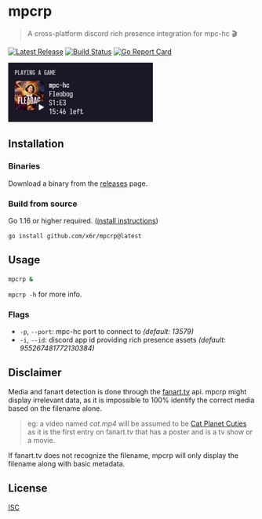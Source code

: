 # mpcrp

> A cross-platform discord rich presence integration for mpc-hc 🎬

[![Latest Release](https://img.shields.io/github/release/x6r/mpcrp.svg)](https://github.com/x6r/mpcrp/releases)
[![Build Status](https://img.shields.io/github/workflow/status/x6r/mpcrp/build?logo=github)](https://github.com/x6r/mpcrp/actions)
[![Go Report Card](https://goreportcard.com/badge/github.com/x6r/mpcrp)](https://goreportcard.com/report/github.com/x6r/mpcrp)

![scrot](assets/.scrot.png)

## Installation

### Binaries

Download a binary from the [releases](https://github.com/x6r/mpcrp/releases)
page.

### Build from source

Go 1.16 or higher required. ([install instructions](https://golang.org/doc/install.html))

    go install github.com/x6r/mpcrp@latest

## Usage

```sh
mpcrp &
```

`mpcrp -h` for more info.

### Flags

- `-p`, `--port`: mpc-hc port to connect to _(default: 13579)_
- `-i`, `--id`: discord app id providing rich presence assets _(default: 955267481772130384)_

## Disclaimer

Media and fanart detection is done through the [fanart.tv](https://fanart.tv) api. mpcrp might display irrelevant data, as it is impossible to 100% identify the correct media based on the filename alone.

> eg: a video named _cat.mp4_ will be assumed to be [Cat Planet Cuties](https://fanart.tv/series/173301/cat-planet-cuties/) as it is the first entry on fanart.tv that has a poster and is a tv show or a movie.

If fanart.tv does not recognize the filename, mpcrp will only display the filename along with basic metadata.

## License

[ISC](LICENSE)
